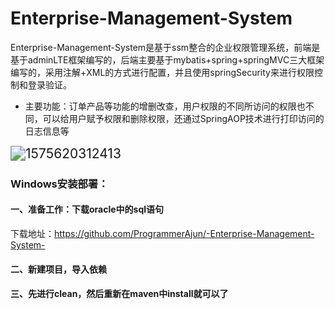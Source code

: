 # Enterprise-Management-System

Enterprise-Management-System是基于ssm整合的企业权限管理系统，前端是基于adminLTE框架编写的，后端主要基于mybatis+spring+springMVC三大框架编写的，采用注解+XML的方式进行配置，并且使用springSecurity来进行权限控制和登录验证。

* 主要功能：订单产品等功能的增删改查，用户权限的不同所访问的权限也不同，可以给用户赋予权限和删除权限，还通过SpringAOP技术进行打印访问的日志信息等

<img src="C:\Users\13291\AppData\Roaming\Typora\typora-user-images\1575620312413.png" alt="1575620312413" style="zoom:150%;" />



### Windows安装部署：

#### 一、准备工作：下载oracle中的sql语句

下载地址：https://github.com/ProgrammerAjun/-Enterprise-Management-System-



#### 二、新建项目，导入依赖



#### 三、先进行clean，然后重新在maven中install就可以了









